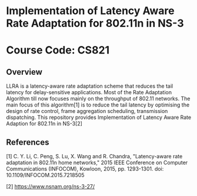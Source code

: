 # Implementation of Latency Aware Rate Adaptation for 802.11n in NS-3

# Course Code: CS821

## Overview

LLRA is a latency-aware rate adaptation scheme that reduces the tail latency for delay-sensitive applications. Most of the Rate Adaptation Algorithm till now focuses mainly on the throughput of 802.11 networks. The main focus of this algorithm[1] is to reduce the tail latency by optimising the design of rate control, frame aggregation scheduling, transmission dispatching. This repository provides Implementation of Latency Aware Rate Adaption for 802.11n in NS-3[2]

## References
[1] C. Y. Li, C. Peng, S. Lu, X. Wang and R. Chandra, "Latency-aware rate adaptation in 802.11n home networks," 2015 IEEE Conference on Computer Communications (INFOCOM), Kowloon, 2015, pp. 1293-1301.
doi: 10.1109/INFOCOM.2015.7218505

[2] https://www.nsnam.org/ns-3-27/
